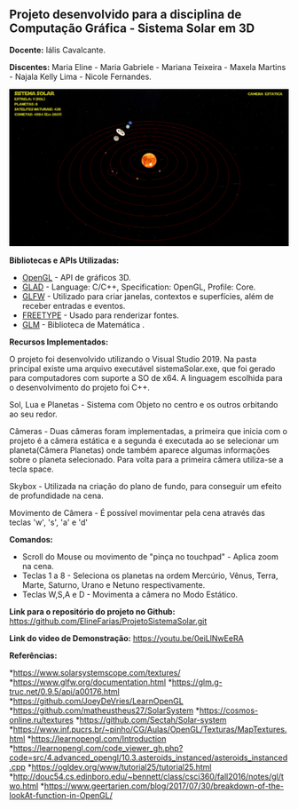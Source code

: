 ## Projeto desenvolvido para a disciplina de Computação Gráfica - Sistema Solar em 3D

**Docente:** Iális Cavalcante.

**Discentes:** Maria Eline - Maria Gabriele - Mariana Teixeira - Maxela Martins - Najala Kelly Lima - Nicole Fernandes.

![Imagem do Sistema Solar](SistemaSolarFinal.png)

**Bibliotecas  e APIs Utilizadas:**
* [OpenGL](https://www.opengl.org/) -  API de gráficos 3D.
* [GLAD](https://glad.dav1d.de/) - Language: C/C++, Specification: OpenGL,
Profile: Core.
* [GLFW](https://www.glfw.org/) - Utilizado para criar janelas, contextos e superfícies, além de receber entradas e eventos.
* [FREETYPE](https://www.freetype.org/) - Usado para renderizar fontes.
* [GLM](https://glm.g-truc.net/0.9.9/index.html) - Biblioteca de Matemática .

**Recursos Implementados:**
  <p>      O projeto foi desenvolvido utilizando o Visual Studio 2019. Na pasta principal existe uma arquivo executável sistemaSolar.exe, que foi gerado para computadores com suporte a SO de x64. A linguagem escolhida para o desenvolvimento do projeto foi C++.</p>
 <p>       Sol, Lua e Planetas - Sistema com Objeto no centro e os outros orbitando ao seu redor.
 <p>       Câmeras -  Duas câmeras foram implementadas, a primeira que inicia com o projeto é a câmera estática e a segunda é executada ao se selecionar um planeta(Câmera Planetas) onde também aparece algumas informações sobre o planeta selecionado. Para volta para a primeira câmera utiliza-se a tecla space.
        </p>
   <p>      Skybox - Utilizada na criação do plano de fundo, para conseguir um efeito de profundidade na cena.
        </p>
  <p>       Movimento de Câmera - É possível  movimentar pela cena através das teclas 'w', 's', 'a' e 'd'
</p>

**Comandos:**
 * Scroll do Mouse ou movimento de "pinça no touchpad"  - Aplica zoom na cena.
 * Teclas 1 a 8 - Seleciona os planetas na ordem Mercúrio, Vênus, Terra, Marte, Saturno, Urano e Netuno respectivamente.
 * Teclas W,S,A e D - Movimenta a câmera no Modo Estático.

**Link para o repositório do projeto no Github:** https://github.com/ElineFarias/ProjetoSistemaSolar.git

**Link do video de Demonstração:** https://youtu.be/0eiLlNwEeRA

**Referências:**

  *https://www.solarsystemscope.com/textures/
  *https://www.glfw.org/documentation.html
  *https://glm.g-truc.net/0.9.5/api/a00176.html
  *https://github.com/JoeyDeVries/LearnOpenGL
  *https://github.com/matheustheus27/SolarSystem
  *https://cosmos-online.ru/textures
  *https://github.com/Sectah/Solar-system
  *https://www.inf.pucrs.br/~pinho/CG/Aulas/OpenGL/Texturas/MapTextures.html
  *https://learnopengl.com/Introduction
  *https://learnopengl.com/code_viewer_gh.php?code=src/4.advanced_opengl/10.3.asteroids_instanced/asteroids_instanced.cpp
  *https://ogldev.org/www/tutorial25/tutorial25.html
  *http://douc54.cs.edinboro.edu/~bennett/class/csci360/fall2016/notes/gl/two.html
  *https://www.geertarien.com/blog/2017/07/30/breakdown-of-the-lookAt-function-in-OpenGL/

